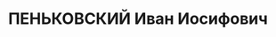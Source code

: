 ---
title: ПЕНЬКОВСКИЙ Иван Иосифович
description: "1902 року народження, ст. Ломоватка Кадіївського району Донецької області,\
  \ українець, освіта початкова, член ВКП(б). Проживав: шахта ім. Рум'янцева Горлівського\
  \ району Донецької області, буд. № 22. Головний механік шахти ім. Рум'янцева. \n\
  \  Заарештований 22 липня 1937 року. Засуджений виїзною сесією військової колегії\
  \ Верховного Суду СРСР у м. Сталіно (м. Донецьк) до розстрілу з конфіскацією майна.\
  \ Вирок приведений до виконання у м. Сталіно 3 грудня 1937 року. \n  Реабілітований\
  \ у 1957 році."
---